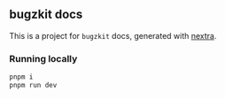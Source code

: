 ## bugzkit docs

This is a project for `bugzkit` docs, generated with [nextra](https://github.com/shuding/nextra).

### Running locally

```bash
pnpm i
pnpm run dev
```
